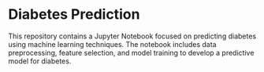 # Diabetes Prediction
This repository contains a Jupyter Notebook focused on predicting diabetes using machine learning techniques. The notebook includes data preprocessing, feature selection, and model training to develop a predictive model for diabetes.
